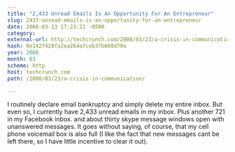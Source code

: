 ```yaml
---
title: "2,433 Unread Emails Is An Opportunity For An Entrepreneur"
slug: 2433-unread-emails-is-an-opportunity-for-an-entrepreneur
date: 2008-03-23 17:23:21 -0500
category: 
external-url: http://techcrunch.com/2008/03/23/a-crisis-in-communication/
hash: 0e1427428fa2ea264a7ceb37b608d70e
year: 2008
month: 03
scheme: http
host: techcrunch.com
path: /2008/03/23/a-crisis-in-communication/

---
```


I routinely declare email bankruptcy and simply delete my entire inbox. But even so, I currently have 2,433 unread emails in my inbox. Plus another 721 in my Facebook inbox. and about thirty skype message windows open with unanswered messages. It goes without saying, of course, that my cell phone voicemail box is also full (I like the fact that new messages cant be left there, so I have little incentive to clear it out).
